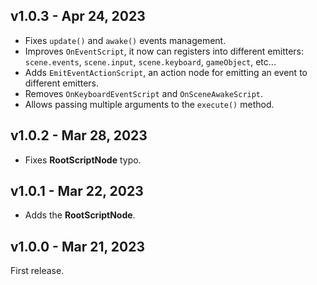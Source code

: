 ## v1.0.3 - Apr 24, 2023

- Fixes `update()` and `awake()` events management.
- Improves `OnEventScript`, it now can registers into different emitters: `scene.events`, `scene.input`, `scene.keyboard`, `gameObject`, etc...
- Adds `EmitEventActionScript`, an action node for emitting an event to different emitters.
- Removes `OnKeyboardEventScript` and `OnSceneAwakeScript`.
- Allows passing multiple arguments to the `execute()` method.

## v1.0.2 - Mar 28, 2023

- Fixes **RootScriptNode** typo.

## v1.0.1 - Mar 22, 2023

- Adds the **RootScriptNode**.

## v1.0.0 - Mar 21, 2023

First release.
